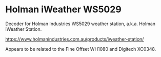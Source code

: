 # Holman iWeather WS5029

Decoder for Holman Industries WS5029 weather station,
a.k.a. Holman iWeather Station.

https://www.holmanindustries.com.au/products/iweather-station/

Appears to be related to the Fine Offset WH1080 and Digitech XC0348.
